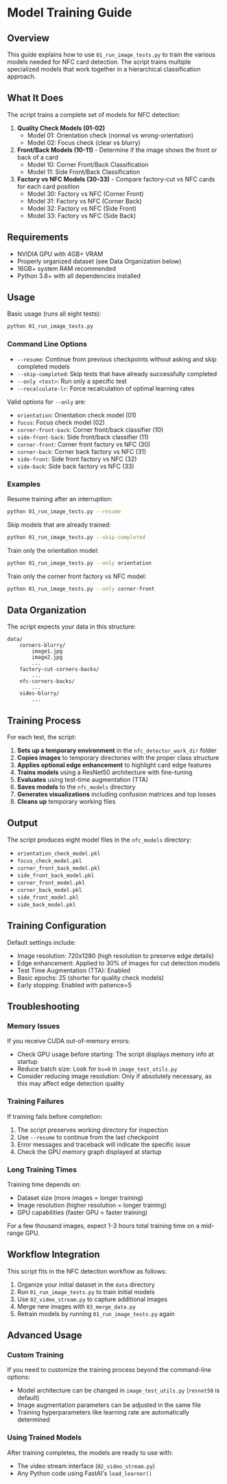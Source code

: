 # Model Training Guide

## Overview
This guide explains how to use `01_run_image_tests.py` to train the various models needed for NFC card detection. The script trains multiple specialized models that work together in a hierarchical classification approach.

## What It Does
The script trains a complete set of models for NFC detection:

1. **Quality Check Models (01-02)** 
   - Model 01: Orientation check (normal vs wrong-orientation)
   - Model 02: Focus check (clear vs blurry)
2. **Front/Back Models (10-11)** - Determine if the image shows the front or back of a card
   - Model 10: Corner Front/Back Classification
   - Model 11: Side Front/Back Classification
3. **Factory vs NFC Models (30-33)** - Compare factory-cut vs NFC cards for each card position
   - Model 30: Factory vs NFC (Corner Front)
   - Model 31: Factory vs NFC (Corner Back)
   - Model 32: Factory vs NFC (Side Front)
   - Model 33: Factory vs NFC (Side Back)

## Requirements
- NVIDIA GPU with 4GB+ VRAM
- Properly organized dataset (see Data Organization below)
- 16GB+ system RAM recommended
- Python 3.8+ with all dependencies installed

## Usage
Basic usage (runs all eight tests):
```bash
python 01_run_image_tests.py
```

### Command Line Options
- `--resume`: Continue from previous checkpoints without asking and skip completed models
- `--skip-completed`: Skip tests that have already successfully completed
- `--only <test>`: Run only a specific test
- `--recalculate-lr`: Force recalculation of optimal learning rates

Valid options for `--only` are:
- `orientation`: Orientation check model (01)
- `focus`: Focus check model (02)
- `corner-front-back`: Corner front/back classifier (10)
- `side-front-back`: Side front/back classifier (11)
- `corner-front`: Corner front factory vs NFC (30)
- `corner-back`: Corner back factory vs NFC (31)
- `side-front`: Side front factory vs NFC (32)
- `side-back`: Side back factory vs NFC (33)

### Examples
Resume training after an interruption:
```bash
python 01_run_image_tests.py --resume
```

Skip models that are already trained:
```bash
python 01_run_image_tests.py --skip-completed
```

Train only the orientation model:
```bash
python 01_run_image_tests.py --only orientation
```

Train only the corner front factory vs NFC model:
```bash
python 01_run_image_tests.py --only corner-front
```

## Data Organization
The script expects your data in this structure:
```
data/
    corners-blurry/
        image1.jpg
        image2.jpg
        ...
    factory-cut-corners-backs/
        ...
    nfc-corners-backs/
        ...
    sides-blurry/
        ...
```

## Training Process
For each test, the script:

1. **Sets up a temporary environment** in the `nfc_detector_work_dir` folder
2. **Copies images** to temporary directories with the proper class structure
3. **Applies optional edge enhancement** to highlight card edge features
4. **Trains models** using a ResNet50 architecture with fine-tuning
5. **Evaluates** using test-time augmentation (TTA)
6. **Saves models** to the `nfc_models` directory
7. **Generates visualizations** including confusion matrices and top losses
8. **Cleans up** temporary working files

## Output
The script produces eight model files in the `nfc_models` directory:

- `orientation_check_model.pkl`
- `focus_check_model.pkl`
- `corner_front_back_model.pkl`
- `side_front_back_model.pkl`
- `corner_front_model.pkl`
- `corner_back_model.pkl`
- `side_front_model.pkl`
- `side_back_model.pkl`

## Training Configuration
Default settings include:
- Image resolution: 720x1280 (high resolution to preserve edge details)
- Edge enhancement: Applied to 30% of images for cut detection models
- Test Time Augmentation (TTA): Enabled
- Basic epochs: 25 (shorter for quality check models)
- Early stopping: Enabled with patience=5

## Troubleshooting

### Memory Issues
If you receive CUDA out-of-memory errors:
- Check GPU usage before starting: The script displays memory info at startup
- Reduce batch size: Look for `bs=8` in `image_test_utils.py`
- Consider reducing image resolution: Only if absolutely necessary, as this may affect edge detection quality

### Training Failures
If training fails before completion:
1. The script preserves working directory for inspection
2. Use `--resume` to continue from the last checkpoint
3. Error messages and traceback will indicate the specific issue
4. Check the GPU memory graph displayed at startup

### Long Training Times
Training time depends on:
- Dataset size (more images = longer training)
- Image resolution (higher resolution = longer training)
- GPU capabilities (faster GPU = faster training)

For a few thousand images, expect 1-3 hours total training time on a mid-range GPU.

## Workflow Integration
This script fits in the NFC detection workflow as follows:

1. Organize your initial dataset in the `data` directory
2. Run `01_run_image_tests.py` to train initial models
3. Use `02_video_stream.py` to capture additional images
4. Merge new images with `03_merge_data.py`
5. Retrain models by running `01_run_image_tests.py` again

## Advanced Usage

### Custom Training
If you need to customize the training process beyond the command-line options:
- Model architecture can be changed in `image_test_utils.py` (`resnet50` is default)
- Image augmentation parameters can be adjusted in the same file
- Training hyperparameters like learning rate are automatically determined

### Using Trained Models
After training completes, the models are ready to use with:
- The video stream interface (`02_video_stream.py`)
- Any Python code using FastAI's `load_learner()`
